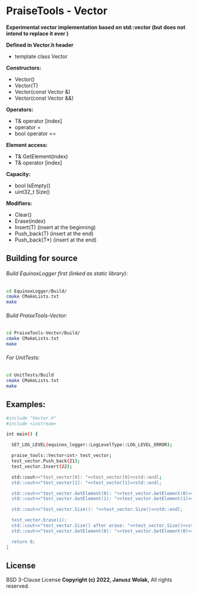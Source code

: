 # PraiseTools - Vector
**Experimental vector implementation based on std::vector (but does not intend to replace it ever )**

**Defined in Vector.h header**

- template <class T> class Vector

**Constructors:**
- Vector()
- Vector(T)
- Vector(const Vector &)
- Vector(const Vector &&)

**Operators:**
- T& operator [index]
- operator =
- bool operator ==

**Element access:**
- T& GetElement(index)
- T& operator [index]

**Capacity:**
- bool IsEmpty()
- uint32_t Size()

**Modifiers:**
- Clear()
- Erase(index)
- Insert(T) (insert at the beginning)
- Push_back(T) (insert at the end)
- Push_back(T*) (insert at the end)

## Building for source

###### Build EquinoxLogger first (linked as static library):

```sh
cd EquinoxLogger/Build/
cmake CMakeLists.txt
make
```

###### Build PraiseTools-Vector:

```sh
cd PraiseTools-Vector/Build/
cmake CMakeLists.txt
make
```

###### For UnitTests:

```sh
cd UnitTests/Build
cmake CMakeLists.txt
make
```
## Examples:
```sh
#include "Vector.h"
#include <iostream>

int main() {

  SET_LOG_LEVEL(equinox_logger::LogLevelType::LOG_LEVEL_ERROR);

  praise_tools::Vector<int> test_vector;
  test_vector.Push_back(21);
  test_vector.Insert(22);

  std::cout<<"test_vector[0]: "<<test_vector[0]<<std::endl;
  std::cout<<"test_vector[1]: "<<test_vector[1]<<std::endl;

  std::cout<<"test_vector.GetElement(0): "<<test_vector.GetElement(0)<<std::endl;
  std::cout<<"test_vector.GetElement(1): "<<test_vector.GetElement(1)<<std::endl;

  std::cout<<"test_vector.Size(): "<<test_vector.Size()<<std::endl;

  test_vector.Erase(1);
  std::cout<<"test_vector.Size() after erase: "<<test_vector.Size()<<std::endl;
  std::cout<<"test_vector.GetElement(0): "<<test_vector.GetElement(0)<<std::endl;

  return 0;
}
```

## License

BSD 3-Clause License
**Copyright (c) 2022, Janusz Wolak,**
All rights reserved.
